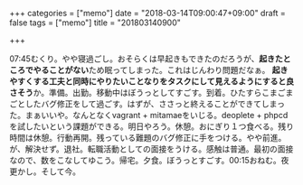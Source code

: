 +++
categories = ["memo"]
date = "2018-03-14T09:00:47+09:00"
draft = false
tags = ["memo"]
title = "201803140900"

+++

07:45むくり。やや寝過ごし。おそらくは早起きもできたのだろうが、**起きたところでやることがない**ため眠ってしまった。これはじんわり問題だなぁ。 **起きやすくする工夫と同時にやりたいことなりをタスクにして見えるようにすると良さそう**か。準備。出勤。移動中はぼうっとしてすごす。到着。ひたすらこまごまごとしたバグ修正をして過ごす。はずが、ささっと終えることができてしまった。まぁいいや。なんとなくvagrant + mitamaeをいじる。deoplete + phpcdを試したいという課題ができる。明日やろう。休憩。おにぎり１つ食べる。残り時間は休憩。行動再開。残っている難題のバグ修正に手をつける。やや前進。が、解決せず。退社。転職活動としての面接をうける。感触は普通。最初の面接なので、数をこなしてゆこう。帰宅。夕食。ぼうっとすごす。00:15おねむ。夜更かし。そして今。
